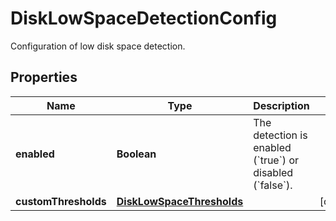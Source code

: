 

# DiskLowSpaceDetectionConfig

Configuration of low disk space detection.

## Properties

| Name | Type | Description | Notes |
|------------ | ------------- | ------------- | -------------|
|**enabled** | **Boolean** | The detection is enabled (&#x60;true&#x60;) or disabled (&#x60;false&#x60;). |  |
|**customThresholds** | [**DiskLowSpaceThresholds**](DiskLowSpaceThresholds.md) |  |  [optional] |



